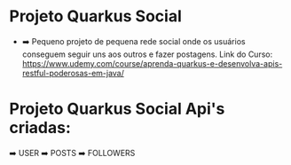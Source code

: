 # Projeto Quarkus Social
 - ➡️ Pequeno projeto de pequena rede social onde os usuários conseguem seguir uns aos outros e fazer postagens. Link do Curso: 
https://www.udemy.com/course/aprenda-quarkus-e-desenvolva-apis-restful-poderosas-em-java/

# Projeto Quarkus Social Api's criadas:
 ➡️ USER
 ➡️ POSTS
 ➡️ FOLLOWERS
 
